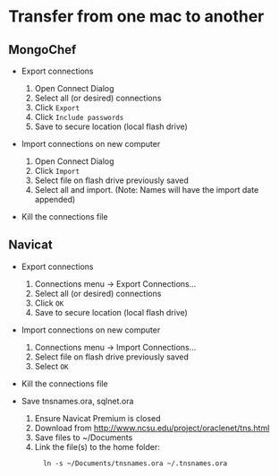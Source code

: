 
# Transfer from one mac to another


## MongoChef

* Export connections
  1. Open Connect Dialog
  1. Select all (or desired) connections
  1. Click `Export`
  1. Click `Include passwords`
  1. Save to secure location (local flash drive)
  
* Import connections on new computer
  1. Open Connect Dialog
  1. Click `Import`
  1. Select file on flash drive previously saved
  1. Select all and import.  (Note: Names will have the import date appended)
  
* Kill the connections file

  
## Navicat

* Export connections
  1. Connections menu -> Export Connections...
  1. Select all (or desired) connections
  1. Click `OK`
  1. Save to secure location (local flash drive)
  
* Import connections on new computer
  1. Connections menu -> Import Connections...
  1. Select file on flash drive previously saved
  1. Select `OK`
  
* Kill the connections file

* Save tnsnames.ora, sqlnet.ora
  1. Ensure Navicat Premium is closed
  1. Download from http://www.ncsu.edu/project/oraclenet/tns.html
  1. Save files to ~/Documents
  1. Link the file(s) to the home folder:
     ```
       ln -s ~/Documents/tnsnames.ora ~/.tnsnames.ora
     ```
